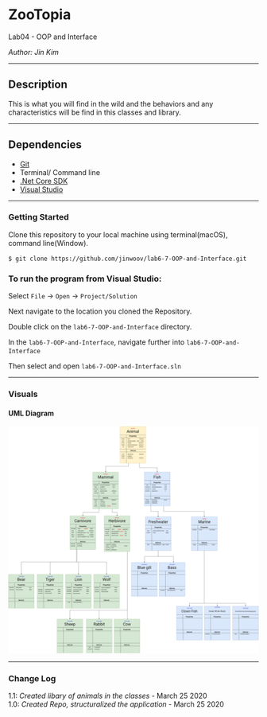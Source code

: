 # ZooTopia

Lab04 - OOP and Interface

*Author: Jin Kim*

----

## Description

This is what you will find in the wild and the behaviors and any characteristics will be find in this classes and library.

---
## Dependencies

- [Git](https://git-scm.com/)
- Terminal/ Command line
- [.Net Core SDK](https://dotnet.microsoft.com/download)
- [Visual Studio](https://docs.microsoft.com/en-us/visualstudio/releases/2019/release-notes)

---
### Getting Started
Clone this repository to your local machine using terminal(macOS), command line(Window).

```
$ git clone https://github.com/jinwoov/lab6-7-OOP-and-Interface.git
```

### To run the program from Visual Studio:
Select ```File``` -> ```Open``` -> ```Project/Solution```

Next navigate to the location you cloned the Repository.

Double click on the ```lab6-7-OOP-and-Interface``` directory.

In the `lab6-7-OOP-and-Interface`, navigate further into `lab6-7-OOP-and-Interface`

Then select and open ```lab6-7-OOP-and-Interface.sln```

---
### Visuals

#### UML Diagram
![UML Diagram](./assets/images/Zootopia.png)

---

### Change Log
1.1: *Created libary of animals in the classes* - March 25 2020  
1.0: *Created Repo, structuralized the application* - March 25 2020  
